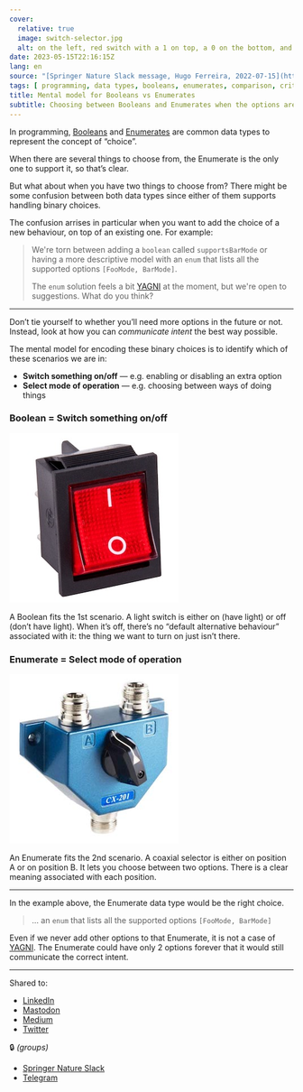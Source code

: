 ```yaml
---
cover:
  relative: true
  image: switch-selector.jpg
  alt: on the left, red switch with a 1 on top, a 0 on the bottom, and turned to the 1 position + on the right a coaxial selector with the input on the bottom, an A and B position of top, and the central nob set to the A position
date: 2023-05-15T22:16:15Z
lang: en
source: "[Springer Nature Slack message, Hugo Ferreira, 2022-07-15](https://springernature.slack.com/archives/C01NT4ECRQ8/p1650618745850389?thread_ts=1650552510.015869&channel=C01NT4ECRQ8&message_ts=1650618745.850389)"
tags: [ programming, data types, booleans, enumerates, comparison, criterion ]
title: Mental model for Booleans vs Enumerates
subtitle: Choosing between Booleans and Enumerates when the options are binary
---
```


In programming, [Booleans](https://en.wikipedia.org/wiki/Boolean_data_type) and [Enumerates](https://en.wikipedia.org/wiki/Enumerated_type) are common data types to represent the concept of “choice”.

When there are several things to choose from, the Enumerate is the only one to support it, so that’s clear.

But what about when you have two things to choose from? There might be some confusion between both data types since either of them supports handling binary choices.

The confusion arrises in particular when you want to add the choice of a new behaviour, on top of an existing one. For example:

> We're torn between adding a `boolean` called `supportsBarMode` or having a more descriptive model with an `enum` that lists all the supported options `[FooMode, BarMode]`.
>
> The `enum` solution feels a bit [YAGNI](https://en.wikipedia.org/wiki/You_aren't_gonna_need_it) at the moment, but we're open to suggestions. What do you think?

---

Don’t tie yourself to whether you’ll need more options in the future or not. Instead, look at how you can *communicate intent* the best way possible.

The mental model for encoding these binary choices is to identify which of these scenarios we are in:

* **Switch something on/off** — e.g. enabling or disabling an extra option
* **Select mode of operation** — e.g. choosing between ways of doing things

### Boolean = Switch something on/off

![red switch with a 1 on top, a 0 on the bottom, and turned to the 1 position](switch.jpg)

A Boolean fits the 1st scenario. A light switch is either on (have light) or off (don’t have light). When it’s off, there’s no “default alternative behaviour” associated with it: the thing we want to turn on just isn’t there.

### Enumerate = Select mode of operation

![a coaxial selector with the input on the bottom, an A and B position of top, and the central nob set to the A position](selector.jpg)

An Enumerate fits the 2nd scenario. A coaxial selector is either on position A or on position B. It lets you choose between two options. There is a clear meaning associated with each position.

---

In the example above, the Enumerate data type would be the right choice.

> … an `enum` that lists all the supported options `[FooMode, BarMode]`

Even if we never add other options to that Enumerate, it is not a case of [YAGNI](https://en.wikipedia.org/wiki/You_aren't_gonna_need_it). The Enumerate could have only 2 options forever that it would still communicate the correct intent.

---

Shared to:

* [LinkedIn](https://www.linkedin.com/posts/hugocf_mental-model-for-booleans-vs-enumerates-activity-7064254945008529411-hUeH)
* [Mastodon](https://mastodon.online/@hugocf/110378984935193931)
* [Medium](https://hugocf.medium.com/mental-model-for-booleans-vs-enumerates-df70d917fb41)
* [Twitter](https://twitter.com/hugocf/status/1658489697843433472?s=20)

🔒 *(groups)*

* [Springer Nature Slack](https://springernature.slack.com/archives/C01NT4ECRQ8/p1684150514547979?thread_ts=1650552510.015869&cid=C01NT4ECRQ8)
* [Telegram](https://t.me/c/1363309933/8809)